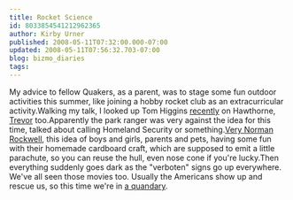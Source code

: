```yaml
---
title: Rocket Science
id: 8033854541212962365
author: Kirby Urner
published: 2008-05-11T07:32:00.000-07:00
updated: 2008-05-11T07:56:32.703-07:00
blog: bizmo_diaries
tags: 
---
```


My advice to fellow Quakers, as a parent, was to stage some fun outdoor activities this summer, like joining a hobby rocket club as an extracurricular activity.Walking my talk, I looked up Tom Higgins [recently](http://worldgame.blogspot.com/2008/04/treasure-hunt-on-hawthorne.html) on Hawthorne, [Trevor](http://mybizmo.blogspot.com/2006/07/around-town.html) too.Apparently the park ranger was very against the idea for this time, talked about calling Homeland Security or something.[Very Norman Rockwell](http://flickr.com/search/?q=rockets&w=82248122%40N00), this idea of boys and girls, parents and pets, having some fun with their homemade cardboard craft, which are supposed to emit a little parachute, so you can reuse the hull, even nose cone if you're lucky.Then everything suddenly goes dark as the "verboten" signs go up everywhere.  We've all seen those movies too.  Usually the Americans show up and rescue us, so this time we're in [a quandary](http://www.answers.com/quandary&r=67).